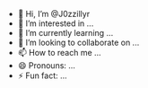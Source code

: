 - 👋 Hi, I’m @J0zzillyr
- 👀 I’m interested in ...
- 🌱 I’m currently learning ...
- 💞️ I’m looking to collaborate on ...
- 📫 How to reach me ...
- 😄 Pronouns: ...
- ⚡ Fun fact: ...

<!---
J0zzillyr/J0zzillyr is a ✨ special ✨ repository because its `README.md` (this file) appears on your GitHub profile.
You can click the Preview link to take a look at your changes.
--->
